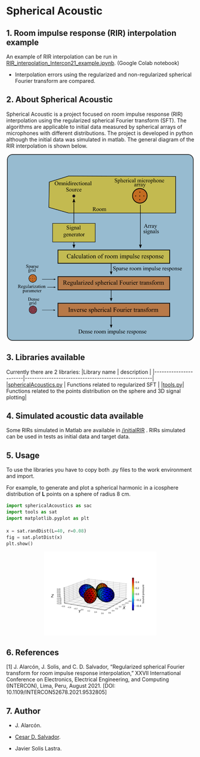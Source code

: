 # Spherical Acoustic


## 1. Room impulse response (RIR) interpolation example
An example of RIR interpolation can be run in <a href="https://colab.research.google.com/github/AlarconGanoza/sphericalAcoustic/blob/master/RIR_interpolation_Intercon21_example.ipynb">RIR_interpolation_Intercon21_example.ipynb</a>. (Google Colab notebook)

  - Interpolation errors using the regularized and non-regularized spherical Fourier transform are compared.


## 2. About Spherical Acoustic
Spherical Acoustic is a project focused on room impulse response (RIR) interpolation using the regularized spherical Fourier transform (SFT). The algorithms are applicable to initial data measured by spherical arrays of microphones with different distributions. The project is developed in python although the initial data was simulated in matlab. The general diagram of the RIR interpolation is shown below.

<div align="center">
<img src="./images/generalDiagram.png" width="500">
</div>

## 3. Libraries available
Currently there are 2 libraries:
|Library name           | description                                         |
|-----------------------|-----------------------------------------------------|
|<a href="https://github.com/AlarconGanoza/sphericalAcoustic/blob/master/sphericalAcoustics.py">sphericalAcoustics.py</a>  | Functions related to regularized SFT                |
|<a href="https://github.com/AlarconGanoza/sphericalAcoustic/blob/master/tools.py">tools.py</a>| Functions related to the points distribution on the sphere and 3D signal plotting|


## 4. Simulated acoustic data available
Some RIRs simulated in Matlab are available in <a href="https://github.com/AlarconGanoza/sphericalAcoustic/tree/master/initialRIR">/initialRIR</a> .
RIRs simulated can be used in tests as initial data and target data.


## 5. Usage
To use the libraries you have to copy both .py files to the work environment and import.

For example, to generate and plot a spherical harmonic in a icosphere distribution of **L** points on a sphere of radius 8 cm.

```python
import sphericalAcoustics as sac
import tools as sat
import matplotlib.pyplot as plt

x = sat.randDist(L=40, r=0.08)
fig = sat.plotDist(x)
plt.show()
```

<div align="center">
<img src="./images/Y22.png" width="300">
</div>


## 6. References
[1] J. Alarcón, J. Solis, and C. D. Salvador, “Regularized spherical Fourier transform for room impulse response interpolation,” XXVII International Conference on Electronics, Electrical Engineering, and Computing (INTERCON), Lima, Peru, August 2021.
[DOI: 10.1109/INTERCON52678.2021.9532805]

## 7. Author
  - J. Alarcón.

  - <a href="https://cesardsalvador.github.io/index.html"> Cesar D. Salvador</a>.

  - Javier Solis Lastra.
